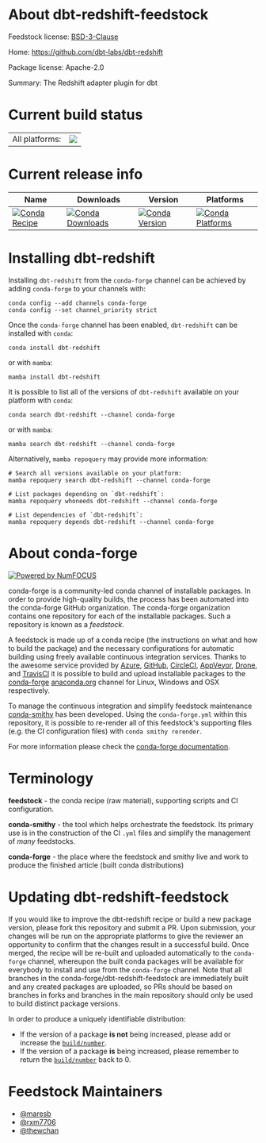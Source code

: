 About dbt-redshift-feedstock
============================

Feedstock license: [BSD-3-Clause](https://github.com/conda-forge/dbt-redshift-feedstock/blob/main/LICENSE.txt)

Home: https://github.com/dbt-labs/dbt-redshift

Package license: Apache-2.0

Summary: The Redshift adapter plugin for dbt

Current build status
====================


<table><tr><td>All platforms:</td>
    <td>
      <a href="https://dev.azure.com/conda-forge/feedstock-builds/_build/latest?definitionId=16767&branchName=main">
        <img src="https://dev.azure.com/conda-forge/feedstock-builds/_apis/build/status/dbt-redshift-feedstock?branchName=main">
      </a>
    </td>
  </tr>
</table>

Current release info
====================

| Name | Downloads | Version | Platforms |
| --- | --- | --- | --- |
| [![Conda Recipe](https://img.shields.io/badge/recipe-dbt--redshift-green.svg)](https://anaconda.org/conda-forge/dbt-redshift) | [![Conda Downloads](https://img.shields.io/conda/dn/conda-forge/dbt-redshift.svg)](https://anaconda.org/conda-forge/dbt-redshift) | [![Conda Version](https://img.shields.io/conda/vn/conda-forge/dbt-redshift.svg)](https://anaconda.org/conda-forge/dbt-redshift) | [![Conda Platforms](https://img.shields.io/conda/pn/conda-forge/dbt-redshift.svg)](https://anaconda.org/conda-forge/dbt-redshift) |

Installing dbt-redshift
=======================

Installing `dbt-redshift` from the `conda-forge` channel can be achieved by adding `conda-forge` to your channels with:

```
conda config --add channels conda-forge
conda config --set channel_priority strict
```

Once the `conda-forge` channel has been enabled, `dbt-redshift` can be installed with `conda`:

```
conda install dbt-redshift
```

or with `mamba`:

```
mamba install dbt-redshift
```

It is possible to list all of the versions of `dbt-redshift` available on your platform with `conda`:

```
conda search dbt-redshift --channel conda-forge
```

or with `mamba`:

```
mamba search dbt-redshift --channel conda-forge
```

Alternatively, `mamba repoquery` may provide more information:

```
# Search all versions available on your platform:
mamba repoquery search dbt-redshift --channel conda-forge

# List packages depending on `dbt-redshift`:
mamba repoquery whoneeds dbt-redshift --channel conda-forge

# List dependencies of `dbt-redshift`:
mamba repoquery depends dbt-redshift --channel conda-forge
```


About conda-forge
=================

[![Powered by
NumFOCUS](https://img.shields.io/badge/powered%20by-NumFOCUS-orange.svg?style=flat&colorA=E1523D&colorB=007D8A)](https://numfocus.org)

conda-forge is a community-led conda channel of installable packages.
In order to provide high-quality builds, the process has been automated into the
conda-forge GitHub organization. The conda-forge organization contains one repository
for each of the installable packages. Such a repository is known as a *feedstock*.

A feedstock is made up of a conda recipe (the instructions on what and how to build
the package) and the necessary configurations for automatic building using freely
available continuous integration services. Thanks to the awesome service provided by
[Azure](https://azure.microsoft.com/en-us/services/devops/), [GitHub](https://github.com/),
[CircleCI](https://circleci.com/), [AppVeyor](https://www.appveyor.com/),
[Drone](https://cloud.drone.io/welcome), and [TravisCI](https://travis-ci.com/)
it is possible to build and upload installable packages to the
[conda-forge](https://anaconda.org/conda-forge) [anaconda.org](https://anaconda.org/)
channel for Linux, Windows and OSX respectively.

To manage the continuous integration and simplify feedstock maintenance
[conda-smithy](https://github.com/conda-forge/conda-smithy) has been developed.
Using the ``conda-forge.yml`` within this repository, it is possible to re-render all of
this feedstock's supporting files (e.g. the CI configuration files) with ``conda smithy rerender``.

For more information please check the [conda-forge documentation](https://conda-forge.org/docs/).

Terminology
===========

**feedstock** - the conda recipe (raw material), supporting scripts and CI configuration.

**conda-smithy** - the tool which helps orchestrate the feedstock.
                   Its primary use is in the construction of the CI ``.yml`` files
                   and simplify the management of *many* feedstocks.

**conda-forge** - the place where the feedstock and smithy live and work to
                  produce the finished article (built conda distributions)


Updating dbt-redshift-feedstock
===============================

If you would like to improve the dbt-redshift recipe or build a new
package version, please fork this repository and submit a PR. Upon submission,
your changes will be run on the appropriate platforms to give the reviewer an
opportunity to confirm that the changes result in a successful build. Once
merged, the recipe will be re-built and uploaded automatically to the
`conda-forge` channel, whereupon the built conda packages will be available for
everybody to install and use from the `conda-forge` channel.
Note that all branches in the conda-forge/dbt-redshift-feedstock are
immediately built and any created packages are uploaded, so PRs should be based
on branches in forks and branches in the main repository should only be used to
build distinct package versions.

In order to produce a uniquely identifiable distribution:
 * If the version of a package **is not** being increased, please add or increase
   the [``build/number``](https://docs.conda.io/projects/conda-build/en/latest/resources/define-metadata.html#build-number-and-string).
 * If the version of a package **is** being increased, please remember to return
   the [``build/number``](https://docs.conda.io/projects/conda-build/en/latest/resources/define-metadata.html#build-number-and-string)
   back to 0.

Feedstock Maintainers
=====================

* [@maresb](https://github.com/maresb/)
* [@rxm7706](https://github.com/rxm7706/)
* [@thewchan](https://github.com/thewchan/)

